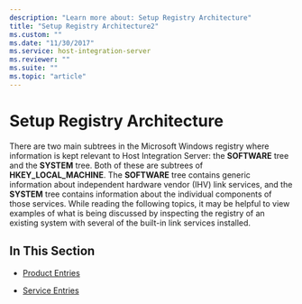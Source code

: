 ```yaml
---
description: "Learn more about: Setup Registry Architecture"
title: "Setup Registry Architecture2"
ms.custom: ""
ms.date: "11/30/2017"
ms.service: host-integration-server
ms.reviewer: ""
ms.suite: ""
ms.topic: "article"
---
```

# Setup Registry Architecture
There are two main subtrees in the Microsoft Windows registry where information is kept relevant to Host Integration Server: the **SOFTWARE** tree and the **SYSTEM** tree. Both of these are subtrees of **HKEY_LOCAL_MACHINE**. The **SOFTWARE** tree contains generic information about independent hardware vendor (IHV) link services, and the **SYSTEM** tree contains information about the individual components of those services. While reading the following topics, it may be helpful to view examples of what is being discussed by inspecting the registry of an existing system with several of the built-in link services installed.  
  
## In This Section  
  
-   [Product Entries](../core/product-entries1.md)  
  
-   [Service Entries](../core/service-entries2.md)
